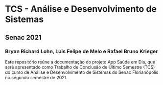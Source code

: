 # TCS - Análise e Desenvolvimento de Sistemas
## Senac 2021
### Bryan Richard Lohn, Luis Felipe de Melo e Rafael Bruno Krieger
Este repositório reúne a documentação do projeto App Saúde em Dia, que será apresentado como Trabalho de Conclusão de Último Semestre (TCS) do curso de Análise e Desenvolvimento de Sistemas do Senac Florianópolis no segundo semestre de 2021. 
